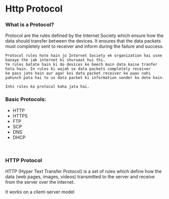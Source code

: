 # Http Protocol

### What is a Protocol?

Protocol are the rules defined by the Internet Society which ensure how the data should transfer between the devices. It ensures that the data packets must completely sent to receiver and inform during the failure and success.

```
Protocol rules hote hain jo Internet Society ek organization hai usne banaye the jab internet ki shuruaat hui thi.
Ye rules batate hain ki do devices ke beech main data kaise tranfer hota hain. In rules ki wajah se data packets completely receiver
ke pass jate hain aur agar koi data packet receiver ke paas nahi pahunch pata hai to us data packet ki information sender ko dete hain.

Inhi rules ko protocol kaha jata hai.
```

### Basic Protocols:

- HTTP
- HTTPS
- FTP
- SCP
- DNS
- DHCP

<br>

### HTTP Protocol

HTTP (Hyper Text Transfer Protocol) is a set of rules which define how the data (web pages, images, videos) transmitted to the server and receive from the server over the internet.

It works on a client-server model
